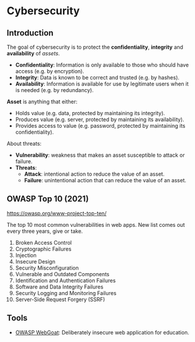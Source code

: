 # Cybersecurity

## Introduction

The goal of cybersecurity is to protect the **confidentiality**, **integrity** and **availability** of *assets*.

- **Confidentiality**: Information is only available to those who should have access (e.g. by encryption).
- **Integrity**: Data is known to be correct and trusted (e.g. by hashes).
- **Availability**: Information is available for use by legitimate users when it is needed (e.g. by redundancy).

**Asset** is anything that either:
- Holds value (e.g. data, protected by maintaining its integrity).
- Produces value (e.g. server, protected by maintaining its availability).
- Provides access to value (e.g. password, protected by maintaining its confidentiality).

About threats:
- **Vulnerability**: weakness that makes an asset susceptible to attack or failure.
- **Threats**:
  - **Attack**: intentional action to reduce the value of an asset.
  - **Failure**: unintentional action that can reduce the value of an asset.

## OWASP Top 10 (2021)

https://owasp.org/www-project-top-ten/

The top 10 most common vulnerabilities in web apps. New list comes out every three years, give or take.

1. Broken Access Control
2. Cryptographic Failures
3. Injection
4. Insecure Design
5. Security Misconfiguration
6. Vulnerable and Outdated Components
7. Identification and Authentication Failures
8. Software and Data Integrity Failures
9. Security Logging and Monitoring Failures
10. Server-Side Request Forgery (SSRF)


## Tools

- [OWASP WebGoat](https://owasp.org/www-project-webgoat/): Deliberately insecure web application for education.
